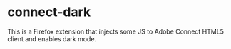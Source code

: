 # connect-dark
This is a Firefox extension that injects some JS to Adobe Connect HTML5 client and enables dark mode.
